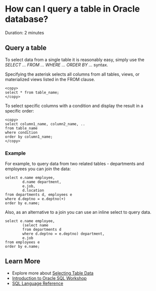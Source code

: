 # How can I query a table in Oracle database?

Duration: 2 minutes

## Query a table

To select data from a single table it is reasonably easy, simply use the *SELECT ... FROM ... WHERE ... ORDER BY ...* syntax.

Specifying the asterisk selects all columns from all tables, views, or materialized views listed in the FROM clause.

```
<copy>
select * from table_name;
</copy>
```

To select specific columns with a condition and display the result in a specific order:

```
<copy>
select column1_name, column2_name, .. 
from table_name
where condition
order by column1_name;
</copy>
```

### Example

For example, to query data from two related tables - departments and employees you can join the data:

```
select e.name employee,
        d.name department,
        e.job,
        d.location
from departments d, employees e
where d.deptno = e.deptno(+)
order by e.name;
```

Also, as an alternative to a join you can use an inline select to query data.

```
select e.name employee,
        (select name 
        from departments d 
        where d.deptno = e.deptno) department,
        e.job
from employees e
order by e.name;
```

## Learn More

* Explore more about [Selecting Table Data](https://docs.oracle.com/cd/E18283_01/appdev.112/e10766/tdddg_selecting.htm)
* [Introduction to Oracle SQL Workshop](https://apexapps.oracle.com/pls/apex/dbpm/r/livelabs/view-workshop?wid=943)
* [SQL Language Reference](https://docs.oracle.com/en/database/oracle/oracle-database/12.2/sqlrf/Introduction-to-Oracle-SQL.html#GUID-049B7AE8-11E1-4110-B3E4-D117907D77AC)
